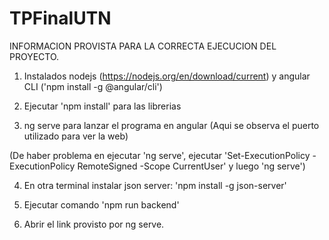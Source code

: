 # TPFinalUTN

INFORMACION PROVISTA PARA LA CORRECTA EJECUCION DEL PROYECTO.

1) Instalados nodejs (https://nodejs.org/en/download/current) y angular CLI ('npm install -g @angular/cli')

2) Ejecutar 'npm install' para las librerias

3) ng serve para lanzar el programa en angular (Aqui se observa el puerto utilizado para ver la web)

(De haber problema en ejecutar 'ng serve', ejecutar 'Set-ExecutionPolicy -ExecutionPolicy RemoteSigned -Scope CurrentUser' y luego 'ng serve')

4) En otra terminal instalar json server: 'npm install -g json-server'

5) Ejecutar comando 'npm run backend'

6) Abrir el link provisto por ng serve.
